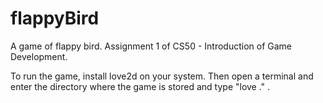 # flappyBird
A game of flappy bird. Assignment 1 of CS50 - Introduction of Game Development.

To run the game, install love2d on your system. Then open a terminal and enter the directory where the game is stored and type "love ." .
